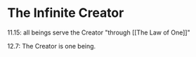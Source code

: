 # The Infinite Creator

11.15: all beings serve the Creator "through [[The Law of One]]"

12.7: The Creator is one being.